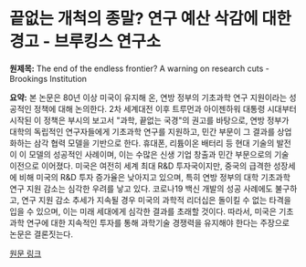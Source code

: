 # 끝없는 개척의 종말? 연구 예산 삭감에 대한 경고 - 브루킹스 연구소

**원제목:** The end of the endless frontier? A warning on research cuts - Brookings Institution

**요약:** 본 논문은 80년 이상 미국이 유지해 온, 연방 정부의 기초과학 연구 지원이라는 성공적인 정책에 대해 논의한다.  2차 세계대전 이후 트루먼과 아이젠하워 대통령 시대부터 시작된 이 정책은 부시의 보고서 "과학, 끝없는 국경"의 권고를 바탕으로, 연방 정부가 대학의 독립적인 연구자들에게 기초과학 연구를 지원하고, 민간 부문이 그 결과를 상업화하는 삼각 협력 모델을 기반으로 한다. 휴대폰, 리튬이온 배터리 등 현대 기술의 발전이 이 모델의 성공적인 사례이며,  이는 수많은 신생 기업 창출과 민간 부문으로의 기술 이전으로 이어졌다.  미국은 여전히 세계 최대 R&D 투자국이지만, 중국의 급격한 성장세에 비해 미국의 R&D 투자 증가율은 낮아지고 있으며, 특히 연방 정부의 대학 기초과학 연구 지원 감소는 심각한 우려를 낳고 있다.  코로나19 백신 개발의 성공 사례에도 불구하고,  연구 지원 감소 추세가 지속될 경우 미국의 과학적 리더십은 돌이킬 수 없는 타격을 입을 수 있으며,  이는 미래 세대에게 심각한 결과를 초래할 것이다.  따라서,  미국은 기초과학 연구에 대한 지속적인 투자를 통해 과학기술 경쟁력을 유지해야 한다는 주장으로 논문은 결론짓는다.

[원문 링크](https://www.brookings.edu/articles/the-end-of-the-endless-frontier-a-warning-on-research-cuts/)

